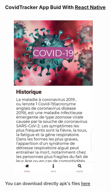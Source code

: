 ### CovidTracker App Buid With [React Native](https://reactnative.dev/) 

<code>
    <img src="assets\images\screen.jpg" height="500" style="margin-bottom:10px;">
</code>

You can download directly apk's files [here](/android/app/build/outputs/apk/release)

